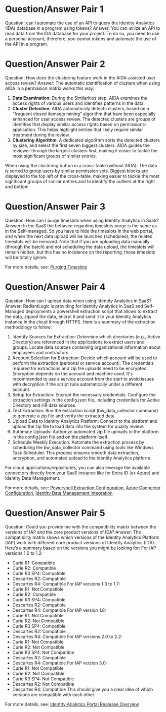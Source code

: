# Question/Answer Pair 1

Question: can I automate the use of an API to query the Identity Analytics (IDA) database in a program using tokens?
Answer: You can utilize an API to read data from the IDA database for your project. To do so, you need to use a personal account, therefore, you cannot tokens and automate the use of the API in a program.

# Question/Answer Pair 2

Question: How does the clustering feature work in the AIDA-assisted user access review?
Answer: The automatic identification of clusters when using AIDA in a permission matrix works this way: 
1. **Data Examination**: During the Similarities step, AIDA examines the access rights of various users and identifies patterns in the data.
2. **Cluster Detection**: AIDA automatically detects clusters, based on a "frequent closed itemsets mining" algorithm that have been especially enhanced for user access review. The detected clusters are groups of identities that display similar access rights based on permissions-application. This helps highlight entries that likely require similar treatment during the review.
3. **Clustering Algorithm**: A dedicated algorithm sorts the detected clusters by size, and select the first seven biggest clusters. AIDA guides the reviewer through the largest clusters first, making it easier to tackle the most significant groups of similar entries. 

When using the clustering button in a cross-table (without AIDA):
The data is sorted to group users by similar permission sets. Biggest blocks are displayed to the top left of the cross-table, making easier to tackle the most significant groups of similar entries and to identify the outliers at the right and bottom.

# Question/Answer Pair 3

Question: How can I purge timeslots when using Identity Analytics in SaaS?
Answer: In the SaaS the behavior regarding timeslots purge is the same as in the Self-managed. So you have to hide the timeslots in the web portal, and when the next data upload will be launched (scheduled), the related timeslots will be removed.
Note that if you are uploading data manually (through the batch) and not scheduling the data upload, the timeslots will remain hidden, but this has no incidence on the reporting, those timeslots will be totally ignore.

For more details, see: [Purging Timeslots](https://developer.radiantlogic.com/ia/version-1.5/run-ops/purge/)

# Question/Answer Pair 4

Question: How can I upload data when using Identity Analytics in SaaS?
Answer: RadiantLogic is providing for Identity Analytics in SaaS and Self-Managed deployments a powershell extraction script that allows to extract the data, zipped the data, encryt it and send it to your Identity Analytics instance in the cloud through HTTPS. Here is a summary of the extraction methodology to follow:
1. Identify Sources for Extraction:
Determine which directories (e.g., Active Directory) are referenced in the applications to extract users and groups.
Locate data sources containing organizational information about employees and contractors.
2. Account Selection for Extraction:
Decide which account will be used to perform the extraction (personal or service account).
The credentials required for extractions and zip file uploads need to be encrypted. Encryption depends on the account and machine used.
It's recommended to use a service account from the start to avoid issues with decryption if the script runs automatically under a different account.
3. Setup for Extraction:
Encrypt the necessary credentials.
Configure the extraction settings in the config.json file, including credentials for Active Directory and HR data sources.
4. Test Extraction:
Run the extraction script (bw_data_collector command) to generate a zip file and verify the extracted data.
5. Upload Data to Identity Analytics Platform:
Connect to the platform and upload the zip file to load data into the system for quality review.
6. Automate Uploads:
Authorize automated zip file uploads to the platform in the config.json file and on the platform itself.
7. Schedule Weekly Execution:
Automate the extraction process by scheduling the bw_data_collector command using tools like Windows Task Scheduler.
This process ensures smooth data extraction, encryption, and automated upload to the Identity Analytics platform.

For cloud applications/repositories, you can also leverage the available connectors directly from your SaaS instance like for Entra ID (ex Azure) and Identity Data Management.

For more details, see: [Powershell Extraction Configuration](https://developer.radiantlogic.com/ia/version-1.5/configuration/powershell-extraction/), [Azure Connector Configuration](https://developer.radiantlogic.com/ia/version-1.5/connectors/azure-connector/), [Identity Data Management Integration](https://developer.radiantlogic.com/ia/version-1.5/integrations/iddm/)

# Question/Answer Pair 5

Question: Could you provide me with the compatibility matrix between the versions of IAP and the core product versions of IDA?
Answer: The compatibility matrix shows which versions of the Identity Analytics Platform (IAP) work with different core product versions of Identity Analytics (IDA). Here’s a summary based on the versions you might be looking for:
For IAP versions 1.0 to 1.2:
- Curie R1: Compatible
- Curie R2: Compatible
- Curie R3 SP4: Compatible
- Descartes R2: Compatible
- Descartes R4: Compatible
For IAP versions 1.3 to 1.7:
- Curie R1: Not Compatible
- Curie R2: Compatible
- Curie R3 SP4: Compatible
- Descartes R2: Compatible
- Descartes R4: Compatible
For IAP version 1.8:
- Curie R1: Not Compatible
- Curie R2: Not Compatible
- Curie R3 SP4: Compatible
- Descartes R2: Compatible
- Descartes R4: Compatible
For IAP versions 2.0 to 2.2:
- Curie R1: Not Compatible
- Curie R2: Not Compatible
- Curie R3 SP4: Not Compatible
- Descartes R2: Compatible
- Descartes R4: Compatible
For IAP version 3.0:
- Curie R1: Not Compatible
- Curie R2: Not Compatible
- Curie R3 SP4: Not Compatible
- Descartes R2: Not Compatible
- Descartes R4: Compatible
This should give you a clear idea of which versions are compatible with each other.

For more details, see: [Identity Analytics Portal Realease Overview](https://developer.radiantlogic.com/ia/iap-3.0/identity-analytics/iap-release/01-iap-release-overview/)
